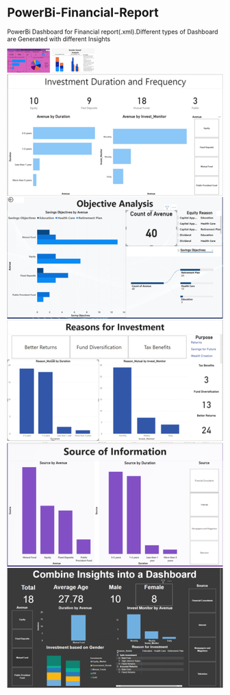 # PowerBi-Financial-Report
PowerBi Dashboard for Financial report(.xml).Different types of Dashboard are Generated with different Insights
<div class="img">
  <img src="https://github.com/dayanithi400/PowerBi-Financial-Report/blob/main/dashboard_Img/Data%20Exploration%20and%20Summary.png" width="100"><img>
  <img src="https://github.com/dayanithi400/PowerBi-Financial-Report/blob/main/dashboard_Img/Gender-based%20Analysis.png" width="100"><img>
  <img src="https://github.com/dayanithi400/PowerBi-Financial-Report/blob/main/dashboard_Img/Investment%20Duration%20and%20Frequency.png"><img>
  <img src="https://github.com/dayanithi400/PowerBi-Financial-Report/blob/main/dashboard_Img/Objective%20Analysis.png"><img>
  <img src="https://github.com/dayanithi400/PowerBi-Financial-Report/blob/main/dashboard_Img/Reasons%20for%20Investment.png"><img>
  <img src="https://github.com/dayanithi400/PowerBi-Financial-Report/blob/main/dashboard_Img/Source%20of%20Information.png"><img>
  <img src="https://github.com/dayanithi400/PowerBi-Financial-Report/blob/main/dashboard_Img/Combine%20Insights%20into%20a%20Dashboard.png"><img>
</div>





